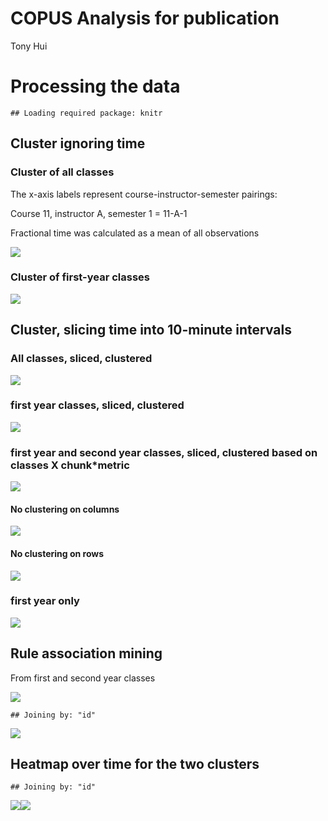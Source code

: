 # COPUS Analysis for publication
Tony Hui  

# Processing the data


```
## Loading required package: knitr
```



## Cluster ignoring time

### Cluster of all classes

The x-axis labels represent course-instructor-semester pairings:

Course 11, instructor A, semester 1 = 11-A-1

Fractional time was calculated as a mean of all observations



![](COPUS-paper-10minsegments_files/figure-html/all_years_all_times_cluster-1.png)

### Cluster of first-year classes



![](COPUS-paper-10minsegments_files/figure-html/first_year_all_times_cluster-1.png)

## Cluster, slicing time into 10-minute intervals

### All classes, sliced, clustered



![](COPUS-paper-10minsegments_files/figure-html/all_years_sliced_times_cluster-1.png)

### first year classes, sliced, clustered



![](COPUS-paper-10minsegments_files/figure-html/first_year_sliced_times_cluster-1.png)

### first year and second year classes, sliced, clustered based on classes X chunk*metric



![](COPUS-paper-10minsegments_files/figure-html/jr_sliced_times_cluter_rows-1.png)

#### No clustering on columns

![](COPUS-paper-10minsegments_files/figure-html/unnamed-chunk-8-1.png)

#### No clustering on rows

![](COPUS-paper-10minsegments_files/figure-html/unnamed-chunk-9-1.png)

### first year only

![](COPUS-paper-10minsegments_files/figure-html/unnamed-chunk-10-1.png)

## Rule association mining

From first and second year classes

![](COPUS-paper-10minsegments_files/figure-html/unnamed-chunk-11-1.png)

```
## Joining by: "id"
```

![](COPUS-paper-10minsegments_files/figure-html/unnamed-chunk-12-1.png)

## Heatmap over time for the two clusters


```
## Joining by: "id"
```

![](COPUS-paper-10minsegments_files/figure-html/unnamed-chunk-13-1.png)![](COPUS-paper-10minsegments_files/figure-html/unnamed-chunk-13-2.png)

